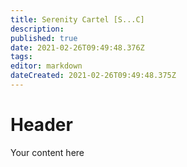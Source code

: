 ```yaml
---
title: Serenity Cartel [S...C]
description: 
published: true
date: 2021-02-26T09:49:48.376Z
tags: 
editor: markdown
dateCreated: 2021-02-26T09:49:48.375Z
---
```


# Header
Your content here